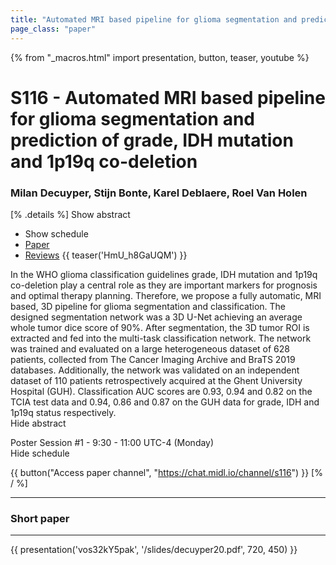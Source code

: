 ```yaml
---
title: "Automated MRI based pipeline for glioma segmentation and prediction of grade, IDH mutation and 1p19q co-deletion"
page_class: "paper"
---
```


{% from "_macros.html" import presentation, button, teaser, youtube %}

# S116 - Automated MRI based pipeline for glioma segmentation and prediction of grade, IDH mutation and 1p19q co-deletion

### Milan Decuyper, Stijn Bonte, Karel Deblaere, Roel Van Holen

[% .details %]
<a class="toggle_visibility" data-selector=".abstract" data-level="3">Show abstract</a>
- <a class="toggle_visibility" data-selector=".schedule" data-level="3">Show schedule</a>
- <a href="https://openreview.net/pdf?id=J5iep2t90F">Paper</a>
- <a href="https://openreview.net/forum?id=J5iep2t90F">Reviews</a>
{{ teaser('HmU_h8GaUQM') }}

<p>
    <span class="abstract">
        In the WHO glioma classification guidelines grade, IDH mutation and 1p19q co-deletion play a central role as they are important markers for prognosis and optimal therapy planning. Therefore, we propose a fully automatic, MRI based, 3D pipeline for glioma segmentation and classification. The designed segmentation network was a 3D U-Net achieving an average whole tumor dice score of 90%. After segmentation, the 3D tumor ROI is extracted and fed into the multi-task classification network. The network was trained and evaluated on a large heterogeneous dataset of 628 patients, collected from The Cancer Imaging Archive and BraTS 2019 databases. Additionally, the network was validated on an independent dataset of 110 patients retrospectively acquired at the Ghent University Hospital (GUH). Classification AUC scores are 0.93, 0.94 and 0.82 on the TCIA test data and 0.94, 0.86 and 0.87 on the GUH data for grade, IDH and 1p19q status respectively. 
        <br>
        <span class="actions"><a class="toggle_visibility" data-level="2">Hide abstract</a></span>
    </span>
</p>

<p>
    <span class="schedule">
        Poster Session #1  - 9:30 - 11:00 UTC-4 (Monday)
        <br>
        <span class="actions"><a class="toggle_visibility" data-level="2">Hide schedule</a></span>
    </span>
</p>

{{ button("Access paper channel", "https://chat.midl.io/channel/s116") }}
[% / %]

---


### Short paper

---

{{ presentation('vos32kY5pak', '/slides/decuyper20.pdf', 720, 450) }}